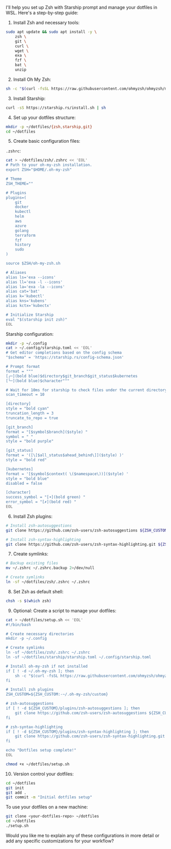 I'll help you set up Zsh with Starship prompt and manage your dotfiles in WSL. Here's a step-by-step guide:

1. Install Zsh and necessary tools:
```bash
sudo apt update && sudo apt install -y \
    zsh \
    git \
    curl \
    wget \
    exa \
    fzf \
    bat \
    unzip
```

2. Install Oh My Zsh:
```bash
sh -c "$(curl -fsSL https://raw.githubusercontent.com/ohmyzsh/ohmyzsh/master/tools/install.sh)"
```

3. Install Starship:
```bash
curl -sS https://starship.rs/install.sh | sh
```

4. Set up your dotfiles structure:
```bash
mkdir -p ~/dotfiles/{zsh,starship,git}
cd ~/dotfiles
```

5. Create basic configuration files:

`.zshrc`:
```bash
cat > ~/dotfiles/zsh/.zshrc << 'EOL'
# Path to your oh-my-zsh installation.
export ZSH="$HOME/.oh-my-zsh"

# Theme
ZSH_THEME=""

# Plugins
plugins=(
    git
    docker
    kubectl
    helm
    aws
    azure
    golang
    terraform
    fzf
    history
    sudo
)

source $ZSH/oh-my-zsh.sh

# Aliases
alias ls='exa --icons'
alias ll='exa -l --icons'
alias la='exa -la --icons'
alias cat='bat'
alias k='kubectl'
alias kns='kubens'
alias kctx='kubectx'

# Initialize Starship
eval "$(starship init zsh)"
EOL
```

Starship configuration:
```bash
mkdir -p ~/.config
cat > ~/.config/starship.toml << 'EOL'
# Get editor completions based on the config schema
"$schema" = 'https://starship.rs/config-schema.json'

# Prompt format
format = """
[╭─](bold blue)$directory$git_branch$git_status$kubernetes
[╰─](bold blue)$character"""

# Wait for 10ms for starship to check files under the current directory
scan_timeout = 10

[directory]
style = "bold cyan"
truncation_length = 3
truncate_to_repo = true

[git_branch]
format = "[$symbol$branch]($style) "
symbol = " "
style = "bold purple"

[git_status]
format = '([\[$all_status$ahead_behind\]]($style) )'
style = "bold red"

[kubernetes]
format = '[$symbol$context( \($namespace\))]($style) '
style = "bold blue"
disabled = false

[character]
success_symbol = "[➜](bold green) "
error_symbol = "[✗](bold red) "
EOL
```

6. Install Zsh plugins:
```bash
# Install zsh-autosuggestions
git clone https://github.com/zsh-users/zsh-autosuggestions ${ZSH_CUSTOM:-~/.oh-my-zsh/custom}/plugins/zsh-autosuggestions

# Install zsh-syntax-highlighting
git clone https://github.com/zsh-users/zsh-syntax-highlighting.git ${ZSH_CUSTOM:-~/.oh-my-zsh/custom}/plugins/zsh-syntax-highlighting
```

7. Create symlinks:
```bash
# Backup existing files
mv ~/.zshrc ~/.zshrc.backup 2>/dev/null

# Create symlinks
ln -sf ~/dotfiles/zsh/.zshrc ~/.zshrc
```

8. Set Zsh as default shell:
```bash
chsh -s $(which zsh)
```

9. Optional: Create a script to manage your dotfiles:
```bash
cat > ~/dotfiles/setup.sh << 'EOL'
#!/bin/bash

# Create necessary directories
mkdir -p ~/.config

# Create symlinks
ln -sf ~/dotfiles/zsh/.zshrc ~/.zshrc
ln -sf ~/dotfiles/starship/starship.toml ~/.config/starship.toml

# Install oh-my-zsh if not installed
if [ ! -d ~/.oh-my-zsh ]; then
    sh -c "$(curl -fsSL https://raw.githubusercontent.com/ohmyzsh/ohmyzsh/master/tools/install.sh)"
fi

# Install zsh plugins
ZSH_CUSTOM=${ZSH_CUSTOM:-~/.oh-my-zsh/custom}

# zsh-autosuggestions
if [ ! -d ${ZSH_CUSTOM}/plugins/zsh-autosuggestions ]; then
    git clone https://github.com/zsh-users/zsh-autosuggestions ${ZSH_CUSTOM}/plugins/zsh-autosuggestions
fi

# zsh-syntax-highlighting
if [ ! -d ${ZSH_CUSTOM}/plugins/zsh-syntax-highlighting ]; then
    git clone https://github.com/zsh-users/zsh-syntax-highlighting.git ${ZSH_CUSTOM}/plugins/zsh-syntax-highlighting
fi

echo "Dotfiles setup complete!"
EOL

chmod +x ~/dotfiles/setup.sh
```

10. Version control your dotfiles:
```bash
cd ~/dotfiles
git init
git add .
git commit -m "Initial dotfiles setup"
```

To use your dotfiles on a new machine:
```bash
git clone <your-dotfiles-repo> ~/dotfiles
cd ~/dotfiles
./setup.sh
```

Would you like me to explain any of these configurations in more detail or add any specific customizations for your workflow?
